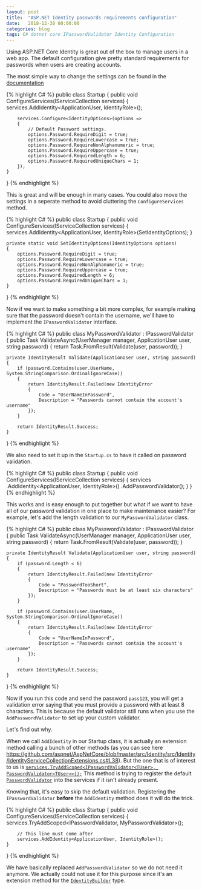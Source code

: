 ```yaml
---
layout: post
title:  "ASP.NET Identity passwords requirements configuration"
date:   2018-12-30 00:00:00
categories: blog
tags: C# dotnet core IPasswordValidator Identity Configuration
---
```


Using ASP.NET Core Identity is great out of the box to manage users in a web app.
The default configuration give pretty standard requirements for passwords when users are creating accounts.

The most simple way to change the settings can be found in the [documentation](https://docs.microsoft.com/en-us/aspnet/core/security/authentication/identity-configuration?view=aspnetcore-2.1#password)

{% highlight C# %}
public class Startup
{
    public void ConfigureServices(IServiceCollection services)
    {
        services.AddIdentity<ApplicationUser, IdentityRole>();
    
        services.Configure<IdentityOptions>(options =>
        {
            // Default Password settings.
            options.Password.RequireDigit = true;
            options.Password.RequireLowercase = true;
            options.Password.RequireNonAlphanumeric = true;
            options.Password.RequireUppercase = true;
            options.Password.RequiredLength = 6;
            options.Password.RequiredUniqueChars = 1;
        });
    }
}
{% endhighlight %}

This is great and will be enough in many cases.
You could also move the settings in a seperate method to avoid cluttering the `ConfigureServices` method.

{% highlight C# %}
public class Startup
{
    public void ConfigureServices(IServiceCollection services)
    {
         services.AddIdentity<ApplicationUser, IdentityRole>(SetIdentityOptions);
    }

    private static void SetIdentityOptions(IdentityOptions options)
    {
        options.Password.RequireDigit = true;
        options.Password.RequireLowercase = true;
        options.Password.RequireNonAlphanumeric = true;
        options.Password.RequireUppercase = true;
        options.Password.RequiredLength = 6;
        options.Password.RequiredUniqueChars = 1;
    }
}
{% endhighlight %}

Now if we want to make something a bit more complex, for example making sure that the password doesn't contain the username, we'll have to implement the `IPasswordValidator` interface.

{% highlight C# %}
public class MyPasswordValidator : IPasswordValidator<ApplicationUser>
{
    public Task<IdentityResult> ValidateAsync(UserManager<ApplicationUser> manager, ApplicationUser user, string password)
    {
        return Task.FromResult(Validate(user, password));
    }

    private IdentityResult Validate(ApplicationUser user, string password)
    {
        if (password.Contains(user.UserName, System.StringComparison.OrdinalIgnoreCase))
        {
            return IdentityResult.Failed(new IdentityError
            {
                Code = "UserNameInPassword",
                Description = "Passwords cannot contain the account's username"
            });
        }

        return IdentityResult.Success;
    }
}
{% endhighlight %}

We also need to set it up in the `Startup.cs` to have it called on password validation.

{% highlight C# %}
public class Startup
{
    public void ConfigureServices(IServiceCollection services)
    {
         services
            .AddIdentity<ApplicationUser, IdentityRole>()
            .AddPasswordValidator<MyPasswordValidator>();
    }
}
{% endhighlight %}

This works and is easy enough to put together but what if we want to have all of our password validation in one place to make maintenance easier?
For example, let's add the length validation to our `MyPasswordValidator` class.

{% highlight C# %}
public class MyPasswordValidator : IPasswordValidator<ApplicationUser>
{
    public Task<IdentityResult> ValidateAsync(UserManager<ApplicationUser> manager, ApplicationUser user, string password)
    {
        return Task.FromResult(Validate(user, password));
    }

    private IdentityResult Validate(ApplicationUser user, string password)
    {
        if (password.Length < 6)
        {
            return IdentityResult.Failed(new IdentityError
            {
                Code = "PasswordTooShort",
                Description = "Passwords must be at least six characters"
            });
        }

        if (password.Contains(user.UserName, System.StringComparison.OrdinalIgnoreCase))
        {
            return IdentityResult.Failed(new IdentityError
            {
                Code = "UserNameInPassword",
                Description = "Passwords cannot contain the account's username"
            });
        }

        return IdentityResult.Success;
    }
}
{% endhighlight %}

Now if you run this code and send the password `pass123`, you will get a validation error saying that you must provide a password with at least 8 characters.
This is because the default validator still runs when you use the `AddPasswordValidator` to set up your custom validator.

Let's find out why.

When we call `AddIdentity` in our Startup class, it is actually an extension method calling a bunch of other methods (as you can see here <https://github.com/aspnet/AspNetCore/blob/master/src/Identity/src/Identity/IdentityServiceCollectionExtensions.cs#L38>).
But the one that is of interest to us is [`services.TryAddScoped<IPasswordValidator<TUser>, PasswordValidator<TUser>>();`](https://github.com/aspnet/AspNetCore/blob/master/src/Identity/src/Identity/IdentityServiceCollectionExtensions.cs#L82)
This method is trying to register the default [`PasswordValidator`](https://github.com/aspnet/AspNetCore/blob/master/src/Identity/src/Core/PasswordValidator.cs) into the services if it isn't already present.

Knowing that, it's easy to skip the default validation. Registering the `IPasswordValidator` __before__ the `AddIdentity` method does it will do the trick.

{% highlight C# %}
public class Startup
{
    public void ConfigureServices(IServiceCollection services)
    {
        services.TryAddScoped<IPasswordValidator<ApplicationUser>, MyPasswordValidator>();
        
        // This line must come after
        services.AddIdentity<ApplicationUser, IdentityRole>();
    }
}
{% endhighlight %}

We have basically replaced `AddPasswordValidator` so we do not need it anymore. We actually could not use it for this purpose since it's an extension method for the [`IdentityBuilder`](https://github.com/aspnet/AspNetCore/blob/master/src/Identity/src/Core/IdentityBuilder.cs#L100) type.